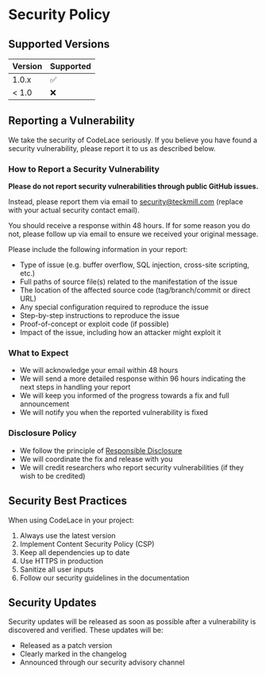 # Security Policy

## Supported Versions

| Version | Supported          |
| ------- | ------------------ |
| 1.0.x   | :white_check_mark: |
| < 1.0   | :x:                |

## Reporting a Vulnerability

We take the security of CodeLace seriously. If you believe you have found a security vulnerability, please report it to us as described below.

### How to Report a Security Vulnerability

**Please do not report security vulnerabilities through public GitHub issues.**

Instead, please report them via email to security@teckmill.com (replace with your actual security contact email).

You should receive a response within 48 hours. If for some reason you do not, please follow up via email to ensure we received your original message.

Please include the following information in your report:

* Type of issue (e.g. buffer overflow, SQL injection, cross-site scripting, etc.)
* Full paths of source file(s) related to the manifestation of the issue
* The location of the affected source code (tag/branch/commit or direct URL)
* Any special configuration required to reproduce the issue
* Step-by-step instructions to reproduce the issue
* Proof-of-concept or exploit code (if possible)
* Impact of the issue, including how an attacker might exploit it

### What to Expect

* We will acknowledge your email within 48 hours
* We will send a more detailed response within 96 hours indicating the next steps in handling your report
* We will keep you informed of the progress towards a fix and full announcement
* We will notify you when the reported vulnerability is fixed

### Disclosure Policy

* We follow the principle of [Responsible Disclosure](https://en.wikipedia.org/wiki/Responsible_disclosure)
* We will coordinate the fix and release with you
* We will credit researchers who report security vulnerabilities (if they wish to be credited)

## Security Best Practices

When using CodeLace in your project:

1. Always use the latest version
2. Implement Content Security Policy (CSP)
3. Keep all dependencies up to date
4. Use HTTPS in production
5. Sanitize all user inputs
6. Follow our security guidelines in the documentation

## Security Updates

Security updates will be released as soon as possible after a vulnerability is discovered and verified. These updates will be:

* Released as a patch version
* Clearly marked in the changelog
* Announced through our security advisory channel
